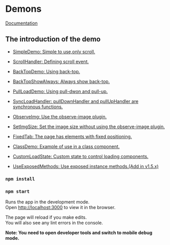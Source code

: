 # Demons

[Documentation](https://github.com/zChenghao/pull-scroller-react#readme)

## The introduction of the demo

+ [SimpleDemo: Simple to use,only scroll.](https://github.com/zChenghao/demos-pull-scroller-react/blob/main/src/page/SimpleDemo/SimpleDemo.tsx)

+ [ScrollHandler: Defining scroll event.](https://github.com/zChenghao/demos-pull-scroller-react/blob/main/src/page/ScrollHandler/ScrollHandler.tsx)

+ [BackTopDemo: Using back-top.](https://github.com/zChenghao/demos-pull-scroller-react/blob/main/src/page/BackTopDemo/BackTopDemo.tsx)

+ [BackTopShowAlways: Always show back-top.](https://github.com/zChenghao/demos-pull-scroller-react/blob/main/src/page/BackTopShowAlways/BackTopShowAlways.tsx)

+ [PullLoadDemo: Using pull-dwon and pull-up.](https://github.com/zChenghao/demos-pull-scroller-react/blob/main/src/page/PullLoadDemo/PullLoadDemo.tsx)

+ [SyncLoadHandler: pullDownHandler and pullUpHandler are synchronous functions.](https://github.com/zChenghao/demos-pull-scroller-react/blob/main/src/page/SyncLoadHandler/SyncLoadHandler.tsx)

+ [ObserveImg: Use the observe-image plugin.](https://github.com/zChenghao/demos-pull-scroller-react/blob/main/src/page/ObserveImg/ObserveImg.tsx)

+ [SetImgSize: Set the image size without using the observe-image plugin.](https://github.com/zChenghao/demos-pull-scroller-react/blob/main/src/page/SetImgSize/SetImgSize.tsx)

+ [FixedTab: The page has elements with fixed positioning.](https://github.com/zChenghao/demos-pull-scroller-react/blob/main/src/page/FixedTab/FixedTab.tsx)

+ [ClassDemo: Example of use in a class component.](https://github.com/zChenghao/demos-pull-scroller-react/blob/main/src/page/ClassDemo/ClassDemo.tsx)

+ [CustomLoadState: Custom state to control loading components.](https://github.com/zChenghao/demos-pull-scroller-react/blob/main/src/page/CustomLoadState/CustomLoadState.tsx)

+ [UseExposedMethods: Use exposed instance methods.(Add in v1.5.x)](https://github.com/zChenghao/demos-pull-scroller-react/blob/main/src/page/UseExposedMethods/UseExposedMethods.tsx)

### `npm install`

### `npm start`

Runs the app in the development mode.\
Open [http://localhost:3000](http://localhost:3000) to view it in the browser.

The page will reload if you make edits.\
You will also see any lint errors in the console.

**Note: You need to open developer tools and switch to mobile debug mode.**
